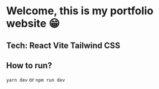 # Welcome, this is my portfolio website 😁

## Tech: React Vite Tailwind CSS

## How to run?

`yarn dev` or `npm run dev`
